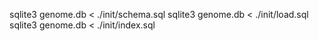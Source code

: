 sqlite3 genome.db < ./init/schema.sql
sqlite3 genome.db < ./init/load.sql
sqlite3 genome.db < ./init/index.sql

